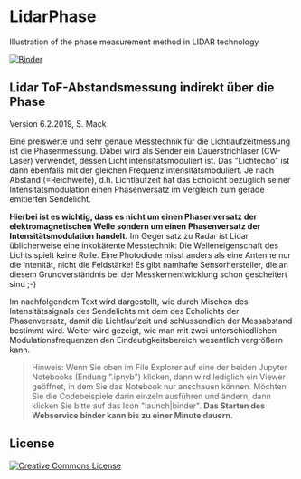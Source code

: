 # LidarPhase
Illustration of the phase measurement method in LIDAR technology

[![Binder](https://mybinder.org/badge.svg)](https://mybinder.org/v2/gh/StefanMack/LidarPhase/master)

## Lidar ToF-Abstandsmessung indirekt über die Phase

Version 6.2.2019, S. Mack

Eine preiswerte und sehr genaue Messtechnik für die Lichtlaufzeitmessung ist die Phasenmessung. Dabei wird als Sender ein Dauerstrichlaser (CW-Laser) verwendet, dessen Licht intensitätsmoduliert ist. Das "Lichtecho" ist dann ebenfalls mit der gleichen Frequenz intensitätsmoduliert. Je nach Abstand (=Reichweite), d.h. Lichtlaufzeit hat das Echolicht bezüglich seiner Intensitätsmodulation einen Phasenversatz im Vergleich zum gerade emitierten Sendelicht.

**Hierbei ist es wichtig, dass es nicht um einen Phasenversatz der elektromagnetischen Welle sondern um einen Phasenversatz der Intensitätsmodulation handelt.** Im Gegensatz zu Radar ist Lidar üblicherweise eine inkokärente Messtechnik: Die Welleneigenschaft des Lichts spielt keine Rolle. Eine Photodiode misst anders als eine Antenne nur die Intenität, nicht die Feldstärke! Es gibt namhafte Sensorhersteller, die an diesem Grundverständnis bei der Messkernentwicklung schon gescheitert sind ;-)

Im nachfolgendem Text wird dargestellt, wie durch Mischen des Intensitätssignals des Sendelichts mit dem des Echolichts der Phasenversatz, damit die Lichtlaufzeit und schlussendlich der Messabstand bestimmt wird. Weiter wird gezeigt, wie man mit zwei unterschiedlichen Modulationsfrequenzen den Eindeutigkeitsbereich wesentlich vergrößern kann.

> Hinweis: Wenn Sie oben im File Explorer auf eine der beiden Jupyter Notebooks (Endung ".ipnyb") klicken, dann wird lediglich ein Viewer geöffnet, in dem Sie das Notebook nur anschauen können. Möchten Sie die Codebeispiele darin einzeln ausführen und ändern, dann klicken Sie bitte auf das Icon "launch|binder". **Das Starten des Webservice binder kann bis zu einer Minute dauern.**



License
-----
<a rel="license" href="http://creativecommons.org/licenses/by/4.0/"><img alt="Creative Commons License" style="border-width:0" src="https://i.creativecommons.org/l/by/4.0/88x31.png" /></a><br /><span xmlns:dct="http://purl.org/dc/terms/" property="dct:title">

